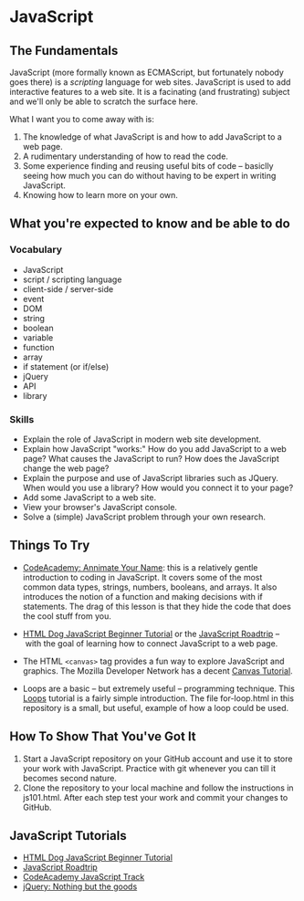 # JavaScript

## The Fundamentals

JavaScript (more formally known as ECMAScript, but fortunately nobody goes there) is a _scripting_
language for web sites. JavaScript is used to add interactive features to a web site. It is a facinating (and frustrating) subject and we'll only be able to scratch the surface here.

What I want you to come away with is:

1. The knowledge of what JavaScript is and how to add JavaScript to a web page.
2. A rudimentary understanding of how to read the code.
3. Some experience finding and reusing useful bits of code – basiclly seeing how much you can do without having to be expert in writing JavaScript.
4. Knowing how to learn more on your own.

## What you're expected to know and be able to do

### Vocabulary

* JavaScript
* script / scripting language
* client-side / server-side
* event
* DOM
* string
* boolean
* variable
* function
* array
* if statement (or if/else)
* jQuery
* API
* library

### Skills

* Explain the role of JavaScript in modern web site development.
* Explain how JavaScript "works:" How do you add JavaScript to a web page?
  What causes the JavaScript to run? How does the JavaScript change the web page?
* Explain the purpose and use of JavaScript libraries such as JQuery. When would you use a library?
  How would you connect it to your page?
* Add some JavaScript to a web site.
* View your browser's JavaScript console.
* Solve a (simple) JavaScript problem through your own research.

## Things To Try

* [CodeAcademy: Annimate Your Name](http://www.codecademy.com/courses/animate-your-name): this is a relatively gentle introduction to coding in JavaScript. It covers some of the most common data types, strings, numbers, booleans, and arrays. It also introduces the notion of a function and making decisions with if statements. The drag of this lesson is that they hide the code that does the cool stuff from you.

* [HTML Dog JavaScript Beginner Tutorial](http://htmldog.com/guides/javascript/) or the
[JavaScript Roadtrip](http://javascript-roadtrip.codeschool.com) – with the goal of learning how to connect JavaScript to a web page.

* The HTML ```<canvas>``` tag provides a fun way to explore JavaScript and graphics. The Mozilla Developer Network has a decent [Canvas Tutorial](https://developer.mozilla.org/en-US/docs/Web/Guide/HTML/Canvas_tutorial).

* Loops are a basic – but extremely useful – programming technique. This [Loops](http://www.echoecho.com/javascript9.htm) tutorial is a fairly simple introduction. The file for-loop.html in this repository is a small, but useful, example of how a loop could be used.

## How To Show That You've Got It

1. Start a JavaScript repository on your GitHub account and use it to store your work with JavaScript. Practice with git whenever you can till it becomes second nature.
2. Clone the repository to your local machine and follow the instructions in js101.html. After each step test your work and commit your changes to GitHub.

## JavaScript Tutorials

* [HTML Dog JavaScript Beginner Tutorial](http://htmldog.com/guides/javascript/)
* [JavaScript Roadtrip](http://javascript-roadtrip.codeschool.com)
* [CodeAcademy JavaScript Track](http://www.codecademy.com/tracks/javascript)
* [jQuery: Nothing but the goods](http://www.impressivewebs.com/jquery-tutorial-for-beginners)
